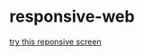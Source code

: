 # responsive-web

[try this reponsive screen](https://pierreweets.github.io/responsive-web/index.html)
